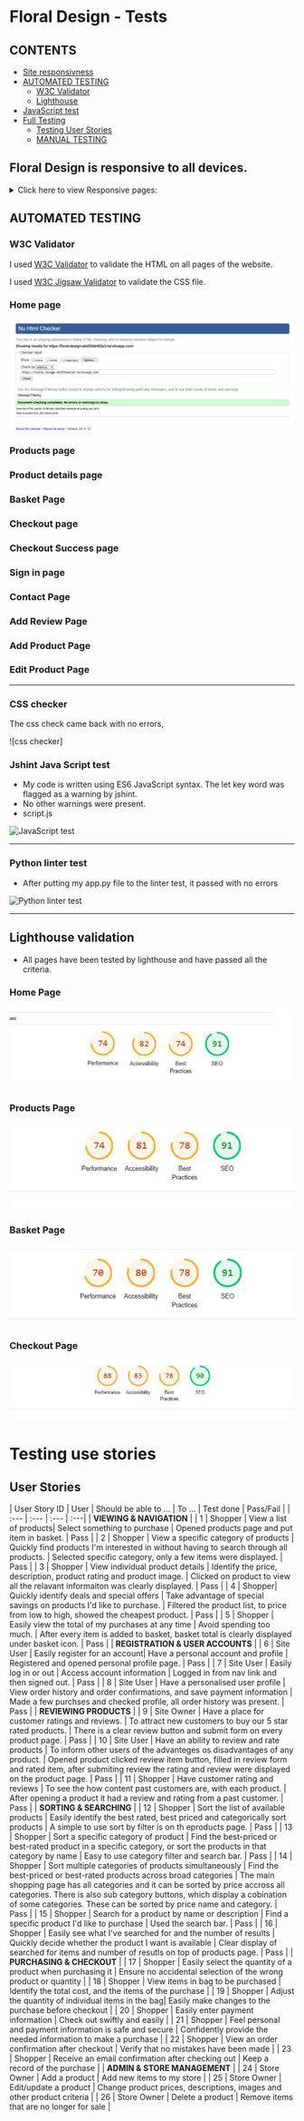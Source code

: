 # Floral Design - Tests

## CONTENTS
* [Site responsivness](#floral-esign-is-responsive-to-all-devices)
* [AUTOMATED TESTING](#automated-testing)
  * [W3C Validator](#w3c-validator)
  * [Lighthouse](#lighthouse)
* [JavaScript test](#jshint-java-script-test)
* [Full Testing](#full-testing)
  * [Testing User Stories](#testing-user-stories)
  * [MANUAL TESTING](#manual-testing)

## Floral Design is responsive to all devices.

<details>

  <summary>Click here to view Responsive pages:</summary>

### Home page

![Desktop Home page](assets/readme-images/responsive-images/desktop-home.png)

---

![tablet Home page](assets/readme-images/responsive-images/tablet-home.png)


---


![mobile Home page](assets/readme-images/responsive-images/mobile-home.png)

---

### Products page

![Desktop products page](assets/readme-images/responsive-images/desktop-products.png)

---

![tablet products page](assets/readme-images/responsive-images/tablet-products.png)


---


![mobile products page](assets/readme-images/responsive-images/mobile-products.png)


---


### Product Detail page


![Desktop product detail page](assets/readme-images/responsive-images/desktop-product-details.png)

---

![tablet product detail page](assets/readme-images/responsive-images/tablet-product-details.png)


---


![mobile product detail page](assets/readme-images/responsive-images/mobile-product-details.png)


---


### Basket Page

![Desktop basket page](assets/readme-images/responsive-images/desktop-basket.png)

---

![tablet basket page](assets/readme-images/responsive-images/tablet-basket.png)


---


![mobile basket page](assets/readme-images/responsive-images/mobile-basket.png)


---


### Checkout page

![Desktop checkout page](assets/readme-images/responsive-images/desktop-checkout.png)

---

![tablet checkout page](assets/readme-images/responsive-images/tablet-checkout.png)


---


![mobile checkout page](assets/readme-images/responsive-images/mobile-checkout.png)


---


### Checkout Success page

![Desktop checkout-success page](assets/readme-images/responsive-images/desktop-checkout-success.png)

---

![tablet checkout-success page](assets/readme-images/responsive-images/tablet-checkout-success.png)


---


![mobile checkout-success page](assets/readme-images/responsive-images/mobile-checkout-success.png)


---


### Product Management Page

![Desktop product-management page](assets/readme-images/responsive-images/desktop-product-management.png)

---

![tablet product-management page](assets/readme-images/responsive-images/tablet-product-management.png)


---


![mobile product-management page](assets/readme-images/responsive-images/mobile-product-management.png)


---


### Profile Page


![Desktop profile page](assets/readme-images/responsive-images/desktop-profile.png)

---

![tablet profile page](assets/readme-images/responsive-images/tablet-profile.png)


---


![mobile profile page](assets/readme-images/responsive-images/mobile-profile.png)


---


### Review page


![Desktop review page](assets/readme-images/responsive-images/desktop-review.png)

---

![tablet review page](assets/readme-images/responsive-images/tablet-review.png)


---


![mobile review page](assets/readme-images/responsive-images/mobile-review.png)


---


### Contact Page


![Desktop contact page](assets/readme-images/responsive-images/desktop-contact.png)

---

![tablet contact page](assets/readme-images/responsive-images/tablet-contact.png)


---


![mobile contact page](assets/readme-images/responsive-images/mobile-contact.png)


---


### Sign in Page


![Desktop sign-in page](assets/readme-images/responsive-images/desktop-sign-in.png)

---

![tablet sign-in page](assets/readme-images/responsive-images/tablet-sign-in.png)


---


![mobile sign-in page](assets/readme-images/responsive-images/mobile-sign-in.png)



---


### Sign out Page


![Desktop sign-out page](assets/readme-images/responsive-images/desktop-sign-out.png)

---

![tablet sign-out page](assets/readme-images/responsive-images/tablet-sign-out.png)


---


![mobile sign-out page](assets/readme-images/responsive-images/mobile-sign-out.png)


---


### Sign Up page


![Desktop sign-up page](assets/readme-images/responsive-images/desktop-sign-up.png)

---

![tablet sign-up page](assets/readme-images/responsive-images/tablet-sign-up.png)


---


![mobile sign-up page](assets/readme-images/responsive-images/mobile-sign-up.png)


---


### Delivery page


![Desktop delivery page](assets/readme-images/responsive-images/desktop-delivery.png)

---

![tablet delivery page](assets/readme-images/responsive-images/tablet-delivery.png)


---


![mobile delivery page](assets/readme-images/responsive-images/mobile-delivery.png)


---

</details>





## AUTOMATED TESTING

### W3C Validator

I used [W3C Validator](https://validator.w3.org/) to validate the HTML on all pages of the website.

I used [W3C Jigsaw Validator](https://jigsaw.w3.org/css-validator/) to validate the CSS file.

### Home page

![Home page validation](/assets/readme-images/test-images/home-page-validation.png)

### Products page


### Product details page


### Basket Page


### Checkout page


### Checkout Success page


### Sign in page


### Contact Page


### Add Review Page


### Add Product Page


### Edit Product Page

---

### CSS checker

The css check came back with no errors, 

![css checker]


### Jshint Java Script test

 * My code is written using ES6 JavaScript syntax. The let key word was flagged as a warning by jshint.
 * No other warnings were present.
 * script.js

 ![JavaScript test](/assets/validation-images/js-python-validation-images/js-validation.png)
 
 - - -

 ### Python linter test

 * After putting my app.py file to the linter test, it passed with no errors

 ![Python linter test](/assets/validation-images/js-python-validation-images/python-linter-validation.png)

 - - -

 ## Lighthouse validation

 - All pages have been tested by lighthouse and have passed all the criteria.

 ### Home Page

 ![Home page](assets/readme-images/test-images/lighthouse-home.png)


 ### Products Page

![Products Page](assets/readme-images/test-images/lighthouse-products.png)

 ### Basket Page

 ![Basket Page](assets/readme-images/test-images/lighthouse-basket.png)


 ### Checkout Page

![Checkout page](assets/readme-images/test-images/lighthouse-checkout.png)

# Testing use stories

## User Stories

| User Story ID | User | Should be able to ... | To ... | Test done | Pass/Fail |
| :--- | :--- | :--- | :---|
| **VIEWING & NAVIGATION** |
| 1 | Shopper | View a list of products| Select something to purchase | Opened products page and put item in basket. | Pass |
| 2 | Shopper | View a specific category of products | Quickly find products I'm interested in without having to search through all products. | Selected specific category, only a few items were displayed. | Pass |
| 3 | Shopper | View individual product details | Identify the price, description, product rating and product image. | Clicked on product to view all the relavant informaiton was clearly displayed. | Pass |
| 4 | Shopper| Quickly identify deals and special offers | Take advantage of special savings on products I'd like to purchase. | Filtered the product list, to price from low to high, showed the cheapest product. | Pass |
| 5 | Shopper | Easily view the total of my purchases at any time | Avoid spending too much. | After every item is added to basket, basket total is clearly displayed under basket icon. | Pass |
| **REGISTRATION & USER ACCOUNTS** |
| 6 | Site User | Easily register for an account| Have a personal account and profile | Registered and opened personal profile page. | Pass |
| 7 | Site User | Easily log in or out | Access account information | Logged in from nav link and then signed out. | Pass |
| 8 | Site User | Have a personalised user profile | View order history and order confirmations, and save  payment information | Made a few purchses and checked profile, all order history was present. | Pass |
| **REVIEWING PRODUCTS** |
| 9 | Site Owner | Have a place for customer ratings and reviews. | To attract new customers to buy our 5 star rated products. | There is a clear review button and submit form on every product page. | Pass |
| 10 | Site User | Have an ability to review and rate products | To inform other users of the advanteges os disadvantages of any product. | Opened product clicked review item button, filled in review form and rated item, after submiting review the rating and review were displayed on the product page. | Pass |
| 11 | Shopper | Have customer rating and reviews | To see the how content past customers are, with each product. | After opening a product it had a review and rating from a past customer. | Pass |
| **SORTING & SEARCHING** |
| 12 | Shopper | Sort the list of available products | Easily identify the best rated, best priced and categorically sort products | A simple to use sort by filter is on th eproducts page. | Pass |
| 13 | Shopper | Sort a specific category of product | Find the best-priced or best-rated product in a specific category, or sort the products in that category by name | Easy to use category filter and search bar. | Pass |
| 14 | Shopper | Sort multiple categories of products simultaneously | Find the best-priced or best-rated products across broad categories | The main shopping page has all categories and it can be sorted by price accross all categories. There is also sub category buttons, which display a cobination of some categories. These can be sorted by price name and category. | Pass |
| 15 | Shopper | Search for a product by name or description | Find a specific product I'd like to purchase | Used the search bar. | Pass |
| 16 | Shopper | Easily see what I've searched for and the number of results | Quickly decide whether the product I want is available | Clear display of searched for items and number of resutls on top of products page. | Pass |
| **PURCHASING & CHECKOUT** |
| 17 | Shopper | Easily select the quantity of a product when purchasing it | Ensure no accidental selection of the wrong product or quantity |
| 18 | Shopper | View items in bag to be purchased | Identify the total cost, and the items of the purchase |
| 19 | Shopper | Adjust the quantity of individual items in the bag| Easily make changes to the purchase before checkout |
| 20 | Shopper | Easily enter payment information | Check out swiftly and easily |
| 21 | Shopper | Feel personal and payment information is safe and secure | Confidently provide the needed information to make a purchase |
| 22 | Shopper | View an order confirmation after checkout | Verify that no mistakes have been made |
| 23 | Shopper | Receive an email confirmation after checking out | Keep a record of the purchase |
| **ADMIN & STORE MANAGEMENT** |
| 24 | Store Owner | Add a product | Add new items to my store |
| 25 | Store Owner | Edit/update a product | Change product prices, descriptions, images and other product criteria |
| 26 | Store Owner | Delete a product | Remove items that are no longer for sale |